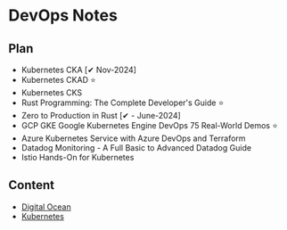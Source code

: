 # DevOps Notes

## Plan

- Kubernetes CKA [✔ Nov-2024]
- Kubernetes CKAD ⭐
- Kubernetes CKS
- Rust Programming: The Complete Developer's Guide ⭐
- Zero to Production in Rust [✔ - June-2024]
- GCP GKE Google Kubernetes Engine DevOps 75 Real-World Demos ⭐
- Azure Kubernetes Service with Azure DevOps and Terraform
- Datadog Monitoring - A Full Basic to Advanced Datadog Guide
- Istio Hands-On for Kubernetes

## Content

- [Digital Ocean](digitalocean/kubernetes.md)
- [Kubernetes](kubernetes/plan.md)